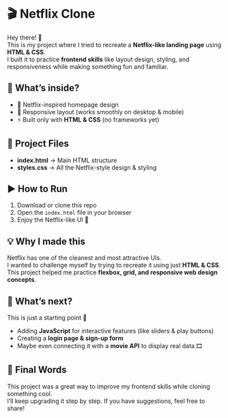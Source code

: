 # 🎬 Netflix Clone  

Hey there! 👋  
This is my project where I tried to recreate a **Netflix-like landing page** using **HTML & CSS**.  
I built it to practice **frontend skills** like layout design, styling, and responsiveness while making something fun and familiar.  


## 🚀 What’s inside?  
- 🍿 Netflix-inspired homepage design  
- 📱 Responsive layout (works smoothly on desktop & mobile)  
- ⚡ Built only with **HTML & CSS** (no frameworks yet)  


## 📂 Project Files  
- **index.html** → Main HTML structure  
- **styles.css** → All the Netflix-style design & styling  


## ▶️ How to Run  
1. Download or clone this repo  
2. Open the `index.html` file in your browser  
3. Enjoy the Netflix-like UI 🎥  


## 💡 Why I made this  
Netflix has one of the cleanest and most attractive UIs.  
I wanted to challenge myself by trying to recreate it using just **HTML & CSS**.  
This project helped me practice **flexbox, grid, and responsive web design concepts**.  


## 🔮 What’s next?  
This is just a starting point 🚀  
- Adding **JavaScript** for interactive features (like sliders & play buttons)  
- Creating a **login page & sign-up form**  
- Maybe even connecting it with a **movie API** to display real data 🎞️
  

## 🙌 Final Words  
This project was a great way to improve my frontend skills while cloning something cool.  
I’ll keep upgrading it step by step. If you have suggestions, feel free to share!  
